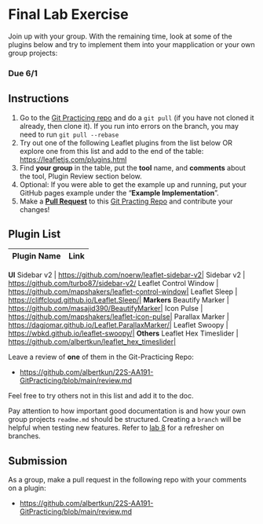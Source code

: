 # Final Lab Exercise

Join up with your group. With the remaining time, look at some of the plugins below and try to implement them into your mapplication or your own group projects:

### Due 6/1

## Instructions

1. Go to the [Git Practicing repo](https://github.com/albertkun/22S-AA191-GitPracticing) and do a `git pull` (if you have not cloned it already, then clone it). If you run into errors on the branch, you may need to run `git pull --rebase`
2. Try out one of the following Leaflet plugins from the list below OR explore one from this list and add to the end of the table: https://leafletjs.com/plugins.html
3. Find **your group** in the table, put the **tool** name, and **comments** about the tool, Plugin Review section below.
4. Optional: If you were able to get the example up and running, put your GitHub pages example under the “**Example Implementation**”.
5. Make a [**Pull Request**](https://medium.com/@urna.hybesis/pull-request-workflow-with-git-6-steps-guide-3858e30b5fa4) to this [Git Practing Repo](https://github.com/albertkun/22S-AA191-GitPracticing) and contribute your changes!

## Plugin List

Plugin Name|Link
--|--
**UI**
Sidebar v2 | https://github.com/noerw/leaflet-sidebar-v2|
Sidebar v2 | https://github.com/turbo87/sidebar-v2/
Leaflet Control Window | https://github.com/mapshakers/leaflet-control-window|
Leaflet Sleep | https://cliffcloud.github.io/Leaflet.Sleep/|
**Markers**
Beautify Marker | https://github.com/masajid390/BeautifyMarker|
Icon Pulse | https://github.com/mapshakers/leaflet-icon-pulse|
Parallax Marker | https://dagjomar.github.io/Leaflet.ParallaxMarker/|
Leaflet Swoopy | https://wbkd.github.io/leaflet-swoopy/|
**Others**
Leaflet Hex Timeslider | https://github.com/albertkun/leaflet_hex_timeslider|

Leave a review of **one** of them in the Git-Practicing Repo:

- https://github.com/albertkun/22S-AA191-GitPracticing/blob/main/review.md

Feel free to try others not in this list and add it to the doc.

Pay attention to how important good documentation is and how your own group projects `readme.md` should be structured. Creating a `branch` will be helpful when testing new features. Refer to [lab 8](../week8/2.md) for a refresher on branches.

## Submission

As a group, make a pull request in the following repo with your comments on a plugin:

- https://github.com/albertkun/22S-AA191-GitPracticing/blob/main/review.md